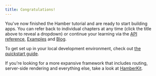 ```yaml
---
title: Congratulations!
---
```


You've now finished the Hamber tutorial and are ready to start building apps. You can refer back to individual chapters at any time (click the title above to reveal a dropdown) or continue your learning via the [API reference](/docs), [Examples](/examples) and [Blog](/blog).

To get set up in your local development environment, check out [the quickstart guide](/docs#getting-started).

If you're looking for a more expansive framework that includes routing, server-side rendering and everything else, take a look at [HamberKit](https://hamberjs-kit.web.app).
